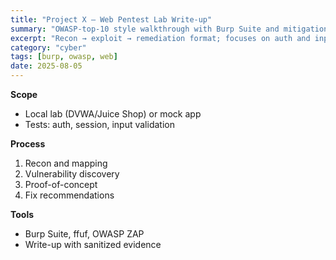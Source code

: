 ```yaml
---
title: "Project X — Web Pentest Lab Write-up"
summary: "OWASP-top-10 style walkthrough with Burp Suite and mitigation notes."
excerpt: "Recon → exploit → remediation format; focuses on auth and input handling."
category: "cyber"
tags: [burp, owasp, web]
date: 2025-08-05
---
```


**Scope**
- Local lab (DVWA/Juice Shop) or mock app
- Tests: auth, session, input validation

**Process**
1. Recon and mapping
2. Vulnerability discovery
3. Proof-of-concept
4. Fix recommendations

**Tools**
- Burp Suite, ffuf, OWASP ZAP
- Write-up with sanitized evidence
